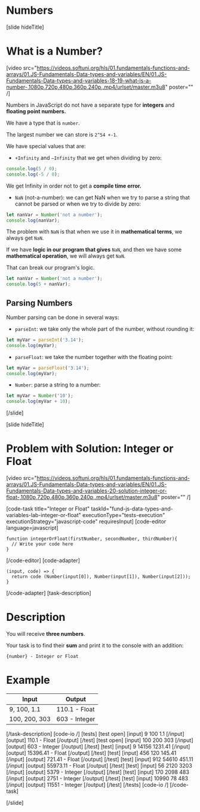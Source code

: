 # Numbers

[slide hideTitle]
# What is a Number?

[video src="https://videos.softuni.org/hls/01.fundamentals-functions-and-arrays/01.JS-Fundamentals-Data-types-and-variables/EN/01.JS-Fundamentals-Data-types-and-variables-18-19-what-is-a-number-,1080p,720p,480p,360p,240p,.mp4/urlset/master.m3u8" poster="" /]

Numbers in JavaScript do not have a separate type for **integers** and **floating point numbers.**

We have a type that is `number`.

The largest number we can store is `2^54 +-1`.

We have special values that are:

- `+Infinity` and `–Infinity` that we get when dividing by zero:

``` js live
console.log(5 / 0);
console.log(-5 / 0);
```

We get Infinity in order not to get a **compile time error.**


- `NaN` (not-a-number):  we can get NaN when we try to parse a string that cannot be parsed or when we try to divide by zero:


``` js live
let nanVar = Number('not a number');
console.log(nanVar);
```

The problem with `NaN` is that when we use it in **mathematical terms**, we always get `NaN`. 

If we have **logic in our program that gives** `NaN`, and then we have some **mathematical operation**, we will always get `NaN`. 

That can break our program's logic.

``` js live
let nanVar = Number('not a number');
console.log(5 + nanVar);
```

## Parsing Numbers

Number parsing can be done in several ways:

- `parseInt`: we take only the whole part of the number, without rounding it:

``` js live
let myVar = parseInt('3.14');
console.log(myVar);
```

- `parseFloat`: we take the number together with the floating point:

``` js live
let myVar = parseFloat('3.14');
console.log(myVar);
```

- `Number`: parse a string to a number:

``` js live
let myVar = Number('10');
console.log(myVar + 10);
```
[/slide]

[slide hideTitle]
# Problem with Solution: Integer or Float

[video src="https://videos.softuni.org/hls/01.fundamentals-functions-and-arrays/01.JS-Fundamentals-Data-types-and-variables/EN/01.JS-Fundamentals-Data-types-and-variables-20-solution-integer-or-float-,1080p,720p,480p,360p,240p,.mp4/urlset/master.m3u8" poster="" /]

[code-task title="Integer or Float" taskId="fund-js-data-types-and-variables-lab-integer-or-float" executionType="tests-execution" executionStrategy="javascript-code" requiresInput]
[code-editor language=javascript]
```
function integerOrFloat(firstNumber, secondNumber, thirdNumber){
  // Write your code here
}
```
[/code-editor]
[code-adapter]
```
(input, code) => {
  return code (Number(input[0]), Number(input[1]), Number(input[2]));
}
```
[/code-adapter]
[task-description]
# Description

You will receive **three numbers**. 

Your task is to find their **sum** and print it to the console with an addition:

`{number} - Integer or Float`


# Example
| **Input** | **Output** |
| --- | --- |
|9, 100, 1.1| 110.1 - Float |
|100, 200, 303|603 - Integer|

[/task-description]
[code-io /]
[tests]
[test open]
[input]
9
100
1.1
[/input]
[output]
110.1 - Float
[/output]
[/test]
[test open]
[input]
100
200
303
[/input]
[output]
603 - Integer
[/output]
[/test]
[test]
[input]
9
14156
1231.41
[/input]
[output]
15396.41 - Float
[/output]
[/test]
[test]
[input]
456
120
145.41
[/input]
[output]
721.41 - Float
[/output]
[/test]
[test]
[input]
912
54610
451.11
[/input]
[output]
55973.11 - Float
[/output]
[/test]
[test]
[input]
56
2120
3203
[/input]
[output]
5379 - Integer
[/output]
[/test]
[test]
[input]
170
2098
483
[/input]
[output]
2751 - Integer
[/output]
[/test]
[test]
[input]
10990
78
483
[/input]
[output]
11551 - Integer
[/output]
[/test]
[/tests]
[code-io /]
[/code-task]

[/slide]
